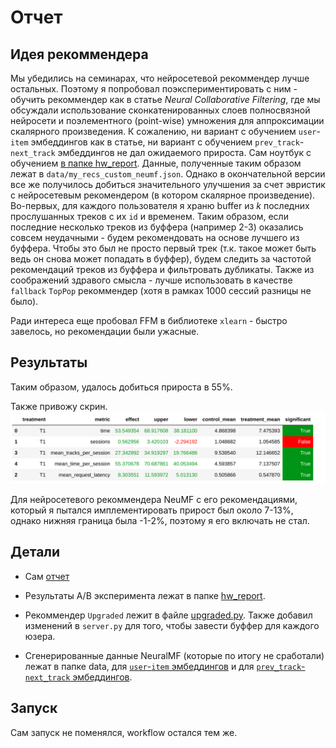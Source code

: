 # Отчет

## Идея рекоммендера

Мы убедились на семинарах, что нейросетевой рекоммендер лучше остальных. Поэтому я попробовал поэкспериментировать с ним - обучить рекоммендер как в статье *Neural Collaborative Filtering*, где мы обсуждали использование сконкатенированных слоев полносвязной нейросети и поэлементного (point-wise) умножения для аппроксимации скалярного произведения. К сожалению, ни вариант с обучением `user`-`item` эмбеддингов как в статье, ни вариант с обучением `prev_track`-`next_track` эмбеддингов не дал ожидаемого прироста. Сам ноутбук с обучением [в папке hw_report](https://github.com/inspired99/vk-recsys-itmo-spring-2023/blob/my-recommender/hw_report/MyRecommender.ipynb). Данные, полученные таким образом лежат в `data/my_recs_custom_neumf.json`. Однако в окончательной версии все же получилось добиться значительного улучшения за счет эвристик с нейросетевым рекомендером (в котором скалярное произведение). Во-первых, для каждого пользователя я храню buffer из $k$ последних прослушанных треков с их `id` и временем. Таким образом, если последние несколько треков из буффера (например 2-3) оказались совсем неудачными - будем рекомендовать на основе лучшего из буффера. Чтобы это был не просто первый трек (т.к. такое может быть ведь он снова может попадать в буффер), будем следить за частотой рекомендаций треков из буффера и фильтровать дубликаты. Также из соображений здравого смысла - лучше использовать в качестве `fallback` `TopPop` рекоммендер (хотя в рамках 1000 сессий разницы не было).

Ради интереса еще пробовал FFM в библиотеке `xlearn` - быстро завелось, но рекомендации были ужасные.

## Результаты 

Таким образом, удалось добиться прироста в 55%. 

Также привожу скрин. ![](https://github.com/inspired99/vk-recsys-itmo-spring-2023/blob/my-recommender/hw_report/a_b_test.png) 

Для нейросетевого рекоммендера NeuMF с его рекомендациями, который я пытался имплементировать прирост был около 7-13%, однако нижняя граница была -1-2%, поэтому я его включать не стал. 

## Детали 

* Сам [отчет](https://github.com/inspired99/vk-recsys-itmo-spring-2023/tree/my-recommender/hw_report)

* Результаты A/B эксперимента лежат в папке [hw_report](https://github.com/inspired99/vk-recsys-itmo-spring-2023/blob/my-recommender/hw_report/results_a_b.ipynb). 

* Рекоммендер `Upgraded` лежит в файле [upgraded.py](https://github.com/inspired99/vk-recsys-itmo-spring-2023/blob/my-recommender/botify/botify/recommenders/ugraded.py). Также добавил изменений в `server.py` для того, чтобы завести буффер для каждого юзера.

* Сгенерированные данные NeuralMF (которые по итогу не сработали) лежат в папке data, для [`user`-`item` эмбеддингов](https://github.com/inspired99/vk-recsys-itmo-spring-2023/blob/my-recommender/botify/data/my_recs_custom_neumf1.0.json) и для [`prev_track`-`next_track` эмбеддингов](https://github.com/inspired99/vk-recsys-itmo-spring-2023/blob/my-recommender/botify/data/my_recs_custom_neumf1.0.json).


## Запуск

Сам запуск не поменялся, workflow остался тем же.
